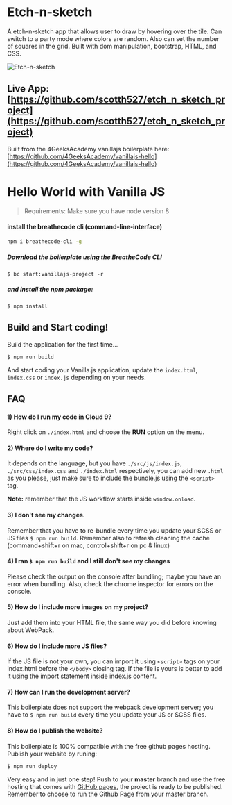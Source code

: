 # Etch-n-sketch

A etch-n-sketch app that allows user to draw by hovering over the tile. Can switch to a party mode where colors are random. Also can set the number of squares in the grid. Built with dom manipulation, bootstrap, HTML, and CSS. 

![Etch-n-sketch](./example.gif)

## Live App: [https://github.com/scotth527/etch_n_sketch_project](https://github.com/scotth527/etch_n_sketch_project)

Built from the 4GeeksAcademy vanillajs boilerplate here: [https://github.com/4GeeksAcademy/vanillajs-hello](https://github.com/4GeeksAcademy/vanillajs-hello)







# Hello World with Vanilla JS

> Requirements: Make sure you have node version 8

#### install the breathecode cli (command-line-interface)
```sh
npm i breathecode-cli -g
```

##### Download the boilerplate using the BreatheCode CLI
```
$ bc start:vanillajs-project -r
```
##### and install the npm package:
```
$ npm install
```

## Build and Start coding! 

Build the application for the first time...
```
$ npm run build
```
And start coding your Vanilla.js application, update the `index.html`, `index.css` or `index.js` depending on your needs.

## FAQ

#### 1) How do I run my code in Cloud 9?
Right click on `./index.html` and choose the __RUN__ option on the menu.

#### 2) Where do I write my code?
It depends on the language, but you have `./src/js/index.js`, `./src/css/index.css` and `./index.html` respectively, you can add new `.html` as you please, just make sure to include the bundle.js using the `<script>` tag.

__Note:__ remember that the JS workflow starts inside `window.onload`.

#### 3) I don't see my changes.
Remember that you have to re-bundle every time you update your SCSS or JS files `$ npm run build`. 
Remember also to refresh cleaning the cache (command+shift+r on mac, control+shift+r on pc & linux)

#### 4) I ran `$ npm run build` and I still don't see my changes
Please check the output on the console after bundling; maybe you have an error when bundling. 
Also, check the chrome inspector for errors on the console.

#### 5) How do I include more images on my project?
Just add them into your HTML file, the same way you did before knowing about WebPack.

#### 6) How do I include more JS files?
If the JS file is not your own, you can import it using `<script>` tags on your index.html before the `</body>` closing tag. If the file is yours is better to add it using the import statement inside index.js content.

#### 7) How can I run the development server?
This boilerplate does not support the webpack development server; you have to `$ npm run build` every time you update your JS or SCSS files.

#### 8) How do I publish the website?

This boilerplate is 100% compatible with the free github pages hosting. Publish your website by runing:
```sh
$ npm run deploy
```

Very easy and in just one step!  Push to your __master__ branch and use the free hosting that comes with [GitHub pages](https://help.github.com/articles/configuring-a-publishing-source-for-github-pages/#enabling-github-pages-to-publish-your-site-from-master-or-gh-pages), the project is ready to be published. Remember to choose to run the Github Page from your master branch.
